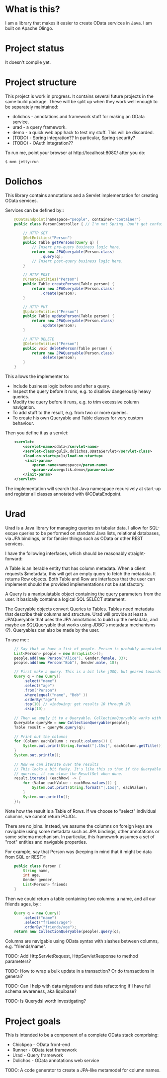 # What is this?

I am a library that makes it easier to create OData services in Java. I am built on Apache Olingo.

# Project status

It doesn't compile yet.

# Project structure

This project is work in progress. It contains several future projects in the same build package. These will be split up
when they work well enough to be separately maintained:

* dolichos - annotations and framework stuff for making an OData service. 
* urad - a query framework.
* demo - a quick web app hack to test my stuff. This will be discarded.
* (TODO) - Spring integration?? In particular, Spring security?
* (TODO) - OAuth integration??

To run me, point your browser at http://localhost:8080/ after you do:

```shell script
$ mvn jetty:run
```


# Dolichos

This library contains annotations and a Servlet implementation for creating OData services. 

Services can be defined by::

``` java
    @ODataEndpoint(namespace="people", container="container")
    public class PersonController { // I'm not Spring. Don't get confused.
        
        // HTTP GET
        @GetEntities("Person")
        public Table getPersons(Query q) {
            // Insert pre-query business logic here.
            return new JPAQueryable(Person.class)
                .query(q);
            // Insert post-query business logic here.
        }

        // HTTP POST
        @CreateEntities("Person")
        public Table createPerson(Table person) {
            return new JPAQueryable(Person.class)
                .create(person);
        }

        // HTTP PUT
        @UpdateEntities("Person")
        public Table updatePerson(Table person) {
            return new JPAQueryable(Person.class)
                .update(person);
        }

        // HTTP DELETE
        @DeleteEntities("Person") 
        public void deletePerson(Table person) {
            return new JPAQueryable(Person.class)
                .delete(person);
        }
    }
```

This allows the implementer to:

* Include business logic before and after a query.
* Inspect the query before it runs, e.g. to disallow dangerously heavy queries. 
* Modify the query before it runs, e.g. to trim excessive column navigation.
* To add stuff to the result, e.g. from two or more queries.
* To create his own Queryable and Table classes for very custom behaviour.

Then you define it as a servlet:

``` xml
    <servlet>
        <servlet-name>odata</servlet-name>
        <servlet-class>gulik.dolichos.ODataServlet</servlet-class>
        <load-on-startup>1</load-on-startup>
         <init-param>
            <param-name>namespace</param-name>
            <param-value>gulik.demo</param-value>
        </init-param>
    </servlet>
```

The implementation will search that Java namespace recursively at start-up and register all classes annotated with @ODataEndpoint. 


# Urad

Urad is a Java library for managing queries on tabular data. I allow for SQL-esque queries to be performed on
standard Java lists, relational databases, via JPA bindings, or for fancier things such as OData or other
REST services.

I have the following interfaces, which should be reasonably straight-forward:

A Table is an iterable entity that has column metadata. When a client requests $metadata, this will get an empty 
query to fetch the metadata. It returns Row objects. Both Table and Row are interfaces that the user can implement
should the provided implementations not be satisfactory.

A Query is a manipulatable object containing the query parameters from the user. It basically contains a logical
SQL SELECT statement.

The Queryable objects convert Queries to Tables. Tables need metadata that describe their columns and structure. 
Urad will provide at least a JPAQueryable that uses the JPA annotations to build up the metadata, and maybe
an SQLQueryable that works using JDBC's metadata mechanisms (?). Queryables can also be made by the user.

To use me::


```java
    // Say that we have a list of people. Person is probably annotated with JPA.
    List<Person> people = new ArrayList<>();
    people.add(new Person("Alice"), Gender.female, 33);
    people.add(new Person("Bob"), Gender.male, 18);

    // First make a query. This is a bit like jOOQ, but geared towards OData.
    Query q = new Query()
        .select("name")
        .select("age")
        .from("Person")
        .where(equal("name", "Bob" ))
        .orderBy("age") 
        .top(10) // windowing: get results 10 through 20.
        .skip(10);
        
    // Then we apply it to a Queryable. CollectionQueryable works with any Java collection.
    Queryable queryMe = new CollectionQueryable(people);
    Table result = queryMe.query(q);
    
    // Print out the columns
    for (Column eachColumn : result.columns()) {
        System.out.print(String.format("|.15s|", eachColumn.getTitle()));
    }
    System.out.println(); 
    
    // Now we can iterate over the results
    // This looks a bit funky. It's like this so that if the Queryable is based on SQL 
    // queries, it can close the ResultSet when done.
    result.iterate( (eachRow) -> {
        for (Value eachValue : eachRow.values()) {
            System.out.print(String.format("|.15s|", eachValue);
        }
        System.out.println();
    });
```

Note how the result is a Table of Rows. If we choose to "select" individual columns, we cannot return
POJOs.

There are no joins. Instead, we assume the columns on foreign keys are navigable using some metadata such as JPA 
bindings, other annotations or some schema mechanism. In particular, this framework assumes a 
set of "root" entities and navigable properties.

For example, say that Person was (keeping in mind that it might be data from SQL or REST)::

```java
    public class Person {
        String name,
        int age,
        Gender gender,
        List<Person> friends
    }

```
   
Then we could return a table containing two columns: a name, and all our friends ages, by::

```java
    Query q = new Query()
        .select("name")
        .select("friends/age") 
        .orderBy("friends/age");
    return new CollectionQueryable(people).query(q);
```

Columns are navigable using OData syntax with slashes between columns, e.g. "friends/name".

TODO: Add HttpServletRequest, HttpServletResponse to method parameters?

TODO: How to wrap a bulk update in a transaction? Or do transactions in general?

TODO: Can I help with data migrations and data refactoring if I have full schema awareness, aka liquibase?

TODO: Is Querydsl worth investigating?

# Project goals

This is intended to be a component of a complete OData stack comprising:

* Chickpea - OData front-end
* Runner - OData test framework
* Urad - Query framework
* Dolichos - OData annotations web service

TODO: A code generator to create a JPA-like metamodel for column names.
